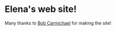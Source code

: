 # Elena's web site!
Many thanks to [Bob Carmichael](https://github.com/bobnik) for making the site!
